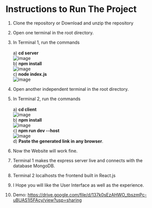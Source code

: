 # Instructions to Run The Project 

1) Clone the repository or Download and unzip the repository
2) Open one terminal in the root directory.
3) In Terminal 1, run the commands <br /><br />
     a) **cd server** <br />
            ![image](https://github.com/HarshwardhanMore/MobileMunch/assets/87003053/677fbdcb-6db8-4ada-9559-4160625b46e5) <br />
     b) **npm install** <br />
            ![image](https://github.com/HarshwardhanMore/MobileMunch/assets/87003053/6b0106c3-0908-4e63-bf87-600989b6a8a3) <br />
     c) **node index.js** <br />
            ![image](https://github.com/HarshwardhanMore/MobileMunch/assets/87003053/0adfd724-a9e8-41fb-8658-08fc7cbe8fd4) <br />
        
6) Open another independent terminal in the root directory. 
7) In Terminal 2, run the commands  <br /><br />
   a) **cd client** <br />
          ![image](https://github.com/HarshwardhanMore/MobileMunch/assets/87003053/25865507-2c89-49ff-9072-bb3346f1643c) <br />
   b) **npm install** <br /> 
          ![image](https://github.com/HarshwardhanMore/MobileMunch/assets/87003053/154492b9-cf76-4584-bb4f-d09f246e9b57) <br />
   c) **npm run dev --host** <br />
          ![image](https://github.com/HarshwardhanMore/MobileMunch/assets/87003053/0a25bb08-c554-4796-aa31-b8bbf82ef6f7) <br />
   d) **Paste the generated link in any browser**.
9) Now the Website will work fine.
10) Terminal 1 makes the express server live and connects with the database MongoDB.
11) Terminal 2 localhosts the frontend built in React.js
12) I Hope you will like the User Interface as well as the experience.
13) Demo:
    https://drive.google.com/file/d/137k0sEzAHWO_tbszmPc-uBUAS1I5FAcy/view?usp=sharing
   
